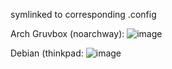 symlinked to corresponding .config

Arch Gruvbox (noarchway):
![image](https://github.com/user-attachments/assets/0f6ce333-3e11-4347-8f86-ff0cce1d1bad)



Debian (thinkpad:
![image](https://github.com/user-attachments/assets/4d87b0ff-22f6-48cb-adc2-ab8f1367ca06)
